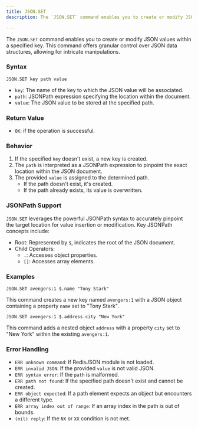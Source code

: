 ```yaml
---
title: JSON.SET
description: The `JSON.SET` command enables you to create or modify JSON values within a specified key. This command offers granular control over JSON data structures, allowing for intricate manipulations.

---
```


The `JSON.SET` command enables you to create or modify JSON values within a specified key. This command offers granular control over JSON data structures, allowing for intricate manipulations.

### Syntax

```
JSON.SET key path value
```

* `key`: The name of the key to which the JSON value will be associated.
* `path`: JSONPath expression specifying the location within the document.
* `value`: The JSON value to be stored at the specified path.

### Return Value

* `OK`: if the operation is successful.

### Behavior
1. If the specified `key` doesn't exist, a new key is created.
2. The `path` is interpreted as a JSONPath expression to pinpoint the exact location within the JSON document.
3. The provided `value` is assigned to the determined path.
   * If the path doesn't exist, it's created.
   * If the path already exists, its value is overwritten.


### JSONPath Support

`JSON.SET` leverages the powerful JSONPath syntax to accurately pinpoint the target location for value insertion or modification. Key JSONPath concepts include:

* Root: Represented by `$`, indicates the root of the JSON document.
* Child Operators:
  * `.`: Accesses object properties.
  * `[]`: Accesses array elements.

### Examples

```
JSON.SET avengers:1 $.name "Tony Stark"
```

This command creates a new key named `avengers:1` with a JSON object containing a property `name` set to "Tony Stark".

```
JSON.SET avengers:1 $.address.city "New York"
```

This command adds a nested object `address` with a property `city` set to "New York" within the existing `avengers:1`.

### Error Handling
* `ERR unknown command`: If RedisJSON module is not loaded.
* `ERR invalid JSON`: If the provided `value` is not valid JSON.
* `ERR syntax error`: If the `path` is malformed.
* `ERR path not found`: If the specified path doesn't exist and cannot be created.
* `ERR object expected`: If a path element expects an object but encounters a different type.
* `ERR array index out of range`: If an array index in the path is out of bounds.
* `(nil) reply`: If the `NX` or `XX` condition is not met.
